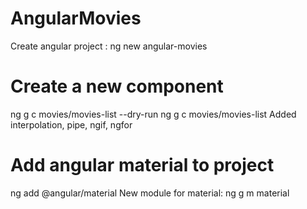 # AngularMovies 
Create angular project :  ng new angular-movies
# Create a new component
ng g c movies/movies-list --dry-run
ng g c movies/movies-list
Added interpolation, pipe, ngif, ngfor
# Add angular material to project
ng add @angular/material
New module for material: ng g m material